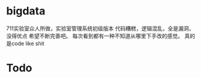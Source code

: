 # bigdata
711实验室众人所做，实验室管理系统初级版本
代码糟糕，逻辑混乱，全是漏洞，没得优点
希望不断完善吧。
每次看到都有一种不知道从哪里下手改的感觉。
真的是code like shit
# Todo